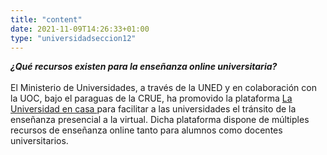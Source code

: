 ```yaml
---
title: "content"
date: 2021-11-09T14:26:33+01:00
type: "universidadseccion12"
---
```

***¿Qué recursos existen para la enseñanza online universitaria?***
<br/><br/>
El Ministerio de Universidades, a través de la UNED y en colaboración con la UOC, bajo el paraguas de la CRUE, ha promovido la plataforma <a title="&quot;Ir a 'La Universidad en casa', en ventana nueva" href="https://www.uned.es/universidad/inicio/uned_uoc_solidaria.html" target="_blank" rel="noopener">La Universidad en casa <i class="icon fas fa-external-link-alt"></i></a> para facilitar a las universidades el tránsito de la enseñanza presencial a la virtual. Dicha plataforma dispone de múltiples recursos de enseñanza online tanto para alumnos como docentes universitarios.
